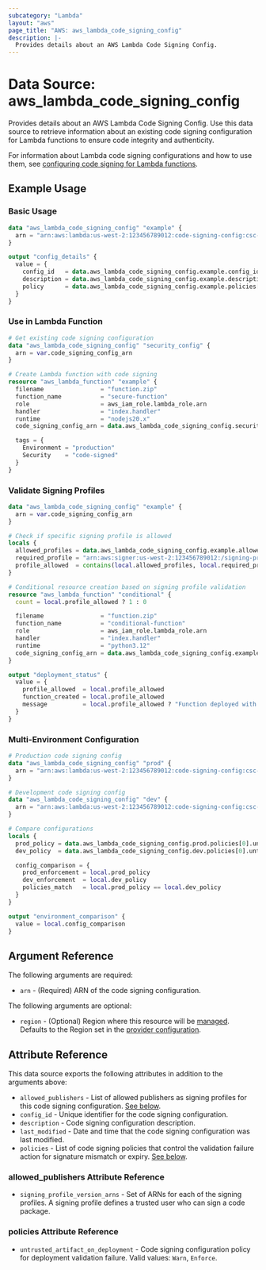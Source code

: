```yaml
---
subcategory: "Lambda"
layout: "aws"
page_title: "AWS: aws_lambda_code_signing_config"
description: |-
  Provides details about an AWS Lambda Code Signing Config.
---
```


# Data Source: aws_lambda_code_signing_config

Provides details about an AWS Lambda Code Signing Config. Use this data source to retrieve information about an existing code signing configuration for Lambda functions to ensure code integrity and authenticity.

For information about Lambda code signing configurations and how to use them, see [configuring code signing for Lambda functions](https://docs.aws.amazon.com/lambda/latest/dg/configuration-codesigning.html).

## Example Usage

### Basic Usage

```terraform
data "aws_lambda_code_signing_config" "example" {
  arn = "arn:aws:lambda:us-west-2:123456789012:code-signing-config:csc-0f6c334abcdea4d8b"
}

output "config_details" {
  value = {
    config_id   = data.aws_lambda_code_signing_config.example.config_id
    description = data.aws_lambda_code_signing_config.example.description
    policy      = data.aws_lambda_code_signing_config.example.policies[0].untrusted_artifact_on_deployment
  }
}
```

### Use in Lambda Function

```terraform
# Get existing code signing configuration
data "aws_lambda_code_signing_config" "security_config" {
  arn = var.code_signing_config_arn
}

# Create Lambda function with code signing
resource "aws_lambda_function" "example" {
  filename                = "function.zip"
  function_name           = "secure-function"
  role                    = aws_iam_role.lambda_role.arn
  handler                 = "index.handler"
  runtime                 = "nodejs20.x"
  code_signing_config_arn = data.aws_lambda_code_signing_config.security_config.arn

  tags = {
    Environment = "production"
    Security    = "code-signed"
  }
}
```

### Validate Signing Profiles

```terraform
data "aws_lambda_code_signing_config" "example" {
  arn = var.code_signing_config_arn
}

# Check if specific signing profile is allowed
locals {
  allowed_profiles = data.aws_lambda_code_signing_config.example.allowed_publishers[0].signing_profile_version_arns
  required_profile = "arn:aws:signer:us-west-2:123456789012:/signing-profiles/MyProfile"
  profile_allowed  = contains(local.allowed_profiles, local.required_profile)
}

# Conditional resource creation based on signing profile validation
resource "aws_lambda_function" "conditional" {
  count = local.profile_allowed ? 1 : 0

  filename                = "function.zip"
  function_name           = "conditional-function"
  role                    = aws_iam_role.lambda_role.arn
  handler                 = "index.handler"
  runtime                 = "python3.12"
  code_signing_config_arn = data.aws_lambda_code_signing_config.example.arn
}

output "deployment_status" {
  value = {
    profile_allowed  = local.profile_allowed
    function_created = local.profile_allowed
    message          = local.profile_allowed ? "Function deployed with valid signing profile" : "Deployment blocked - signing profile not allowed"
  }
}
```

### Multi-Environment Configuration

```terraform
# Production code signing config
data "aws_lambda_code_signing_config" "prod" {
  arn = "arn:aws:lambda:us-west-2:123456789012:code-signing-config:csc-prod-123"
}

# Development code signing config
data "aws_lambda_code_signing_config" "dev" {
  arn = "arn:aws:lambda:us-west-2:123456789012:code-signing-config:csc-dev-456"
}

# Compare configurations
locals {
  prod_policy = data.aws_lambda_code_signing_config.prod.policies[0].untrusted_artifact_on_deployment
  dev_policy  = data.aws_lambda_code_signing_config.dev.policies[0].untrusted_artifact_on_deployment

  config_comparison = {
    prod_enforcement = local.prod_policy
    dev_enforcement  = local.dev_policy
    policies_match   = local.prod_policy == local.dev_policy
  }
}

output "environment_comparison" {
  value = local.config_comparison
}
```

## Argument Reference

The following arguments are required:

* `arn` - (Required) ARN of the code signing configuration.

The following arguments are optional:

* `region` - (Optional) Region where this resource will be [managed](https://docs.aws.amazon.com/general/latest/gr/rande.html#regional-endpoints). Defaults to the Region set in the [provider configuration](https://registry.terraform.io/providers/hashicorp/aws/latest/docs#aws-configuration-reference).

## Attribute Reference

This data source exports the following attributes in addition to the arguments above:

* `allowed_publishers` - List of allowed publishers as signing profiles for this code signing configuration. [See below](#allowed_publishers-attribute-reference).
* `config_id` - Unique identifier for the code signing configuration.
* `description` - Code signing configuration description.
* `last_modified` - Date and time that the code signing configuration was last modified.
* `policies` - List of code signing policies that control the validation failure action for signature mismatch or expiry. [See below](#policies-attribute-reference).

### allowed_publishers Attribute Reference

* `signing_profile_version_arns` - Set of ARNs for each of the signing profiles. A signing profile defines a trusted user who can sign a code package.

### policies Attribute Reference

* `untrusted_artifact_on_deployment` - Code signing configuration policy for deployment validation failure. Valid values: `Warn`, `Enforce`.
